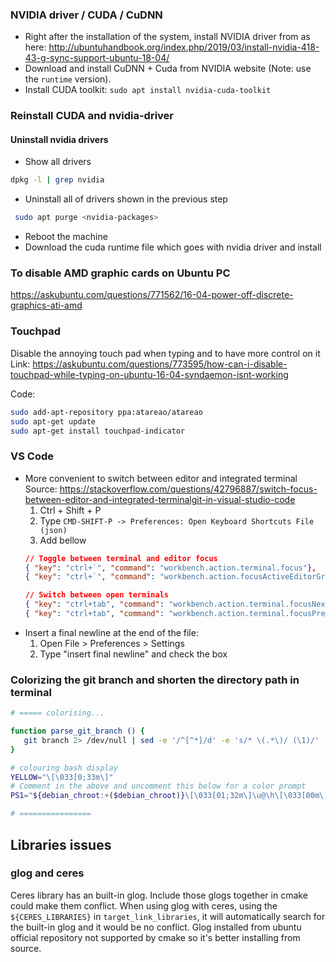 ### NVIDIA driver / CUDA / CuDNN
* Right after the installation of the system, install NVIDIA driver from as here: http://ubuntuhandbook.org/index.php/2019/03/install-nvidia-418-43-g-sync-support-ubuntu-18-04/
* Download and install CuDNN + Cuda from NVIDIA website (Note: use the `runtime` version).
* Install CUDA toolkit: `sudo apt install nvidia-cuda-toolkit`

### Reinstall CUDA and nvidia-driver
#### Uninstall nvidia drivers
* Show all drivers
```bash
dpkg -l | grep nvidia
```
* Uninstall all of drivers shown in the previous step
```bash
 sudo apt purge <nvidia-packages> 
```
* Reboot the machine
* Download the cuda runtime file which goes with nvidia driver and install

### To disable AMD graphic cards on Ubuntu PC
https://askubuntu.com/questions/771562/16-04-power-off-discrete-graphics-ati-amd

### Touchpad
Disable the annoying touch pad when typing and to have more control on it
Link: https://askubuntu.com/questions/773595/how-can-i-disable-touchpad-while-typing-on-ubuntu-16-04-syndaemon-isnt-working

Code:
```bash
sudo add-apt-repository ppa:atareao/atareao
sudo apt-get update
sudo apt-get install touchpad-indicator
```

### VS Code
* More convenient to switch between editor and integrated terminal
Source: https://stackoverflow.com/questions/42796887/switch-focus-between-editor-and-integrated-terminalgit-in-visual-studio-code
   1) Ctrl + Shift + P
   2) Type `CMD-SHIFT-P -> Preferences: Open Keyboard Shortcuts File (json)`
   3) Add bellow
   ```json
   // Toggle between terminal and editor focus
   { "key": "ctrl+`", "command": "workbench.action.terminal.focus"},
   { "key": "ctrl+`", "command": "workbench.action.focusActiveEditorGroup", "when": "terminalFocus"}

   // Switch between open terminals
   { "key": "ctrl+tab", "command": "workbench.action.terminal.focusNext", "when": "terminalFocus" },
   { "key": "ctrl+tab", "command": "workbench.action.terminal.focusPrevious", "when": "terminalFocus" }
   ```
* Insert a final newline at the end of the file:
   1) Open File > Preferences > Settings
   2) Type "insert final newline" and check the box

### Colorizing the git branch and shorten the directory path in terminal
```bash
# ===== colorising...

function parse_git_branch () {
   git branch 2> /dev/null | sed -e '/^[^*]/d' -e 's/* \(.*\)/ (\1)/'
}

# colouring bash display
YELLOW="\[\033[0;33m\]"
# Comment in the above and uncomment this below for a color prompt
PS1="${debian_chroot:+($debian_chroot)}\[\033[01;32m\]\u@\h\[\033[00m\]:\[\033[01;34m\]\W$YELLOW\$(parse_git_branch)\[\033[00m\]\$ "

# ================
```

## Libraries issues
### glog and ceres
Ceres library has an built-in glog. Include those glogs together in cmake could make them conflict. When using glog with ceres, using the `${CERES_LIBRARIES}` in `target_link_libraries`, it will automatically search for the built-in glog and it would be no conflict.
Glog installed from ubuntu official repository not supported by cmake so it's better installing from source.

